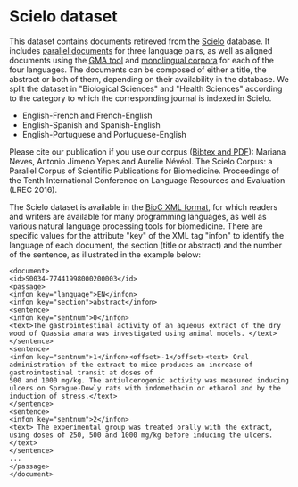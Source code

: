 # Scielo dataset

This dataset contains documents retireved from the [Scielo](http://scielo.org/) database. 
It includes [parallel documents](https://github.com/biomedical-translation-corpora/scielo/tree/master/parallel) for three language pairs, as well as aligned documents using the [GMA tool](http://nlp.cs.nyu.edu/GMA/) and [monolingual corpora](http://github.com/biomedical-translation-corpora/scielo/tree/master/monolingual) for each of the four languages. 
The documents can be composed of either a title, the abstract or both of them, depending on their availability in the database.
We split the dataset in "Biological Sciences" and "Health Sciences" according to the category to which the corresponding journal is indexed in Scielo.

- English-French and French-English
- English-Spanish and Spanish-English
- English-Portuguese and Portuguese-English

Please cite our publication if you use our corpus ([Bibtex and PDF](http://www.lrec-conf.org/proceedings/lrec2016/summaries/800.html)):
Mariana Neves, Antonio Jimeno Yepes and Aurélie Névéol. 
The Scielo Corpus: a Parallel Corpus of Scientific Publications for Biomedicine.
Proceedings of the Tenth International Conference on Language Resources and Evaluation (LREC 2016).

The Scielo dataset is available in the [BioC XML format](http://bioc.sourceforge.net/), for which readers and writers are available for many programming languages, as well as various natural language processing tools for biomedicine. There are specific values for the attribute "key" of the XML tag "infon" to identify the language of each document, the section (title or abstract) and the number of the sentence, as illustrated in the example below:

```
<document>
<id>S0034-77441998000200003</id>
<passage>
<infon key="language">EN</infon>
<infon key="section">abstract</infon>
<sentence>
<infon key="sentnum">0</infon>
<text>The gastrointestinal activity of an aqueous extract of the dry wood of Quassia amara was investigated using animal models. </text>
</sentence>
<sentence>
<infon key="sentnum">1</infon><offset>-1</offset><text> Oral administration of the extract to mice produces an increase of gastrointestinal transit at doses of 
500 and 1000 mg/kg. The antiulcerogenic activity was measured inducing ulcers on Sprague-Dowly rats with indomethacin or ethanol and by the induction of stress.</text>
</sentence>
<sentence>
<infon key="sentnum">2</infon>
<text> The experimental group was treated orally with the extract, using doses of 250, 500 and 1000 mg/kg before inducing the ulcers.</text>
</sentence>
...
</passage>
</document>
```


